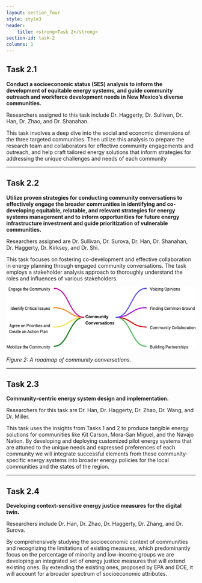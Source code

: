 ```yaml
---
layout: section_four
style: style3
header:
    title: <strong>Task 2</strong>
section-id: task-2
columns: 1
---
```


## <strong>Task 2.1</strong>

**Conduct a socioeconomic status (SES) analysis to inform the development of
equitable energy systems, and guide community outreach and workforce development
needs in New Mexico’s diverse communities.**

Researchers assigned to this task include Dr. Haggerty, Dr. Sullivan, Dr. Han,
Dr. Zhao, and Dr. Shanahan.

This task involves a deep dive into the social and economic dimensions of the
three targeted communities. Then utilize this analysis to prepare the research
team and collaborators for effective community engagements and outreach, and
help craft tailored energy solutions that inform strategies for addressing the
unique challenges and needs of each community

---

## <strong>Task 2.2</strong>

**Utilize proven strategies for conducting community conversations to
effectively engage the broader communities in identifying and co-developing
equitable, relatable, and relevant strategies for energy systems management and
to inform opportunities for future energy infrastructure investment and guide
prioritization of vulnerable communities.**

Researchers assigned are Dr. Sullivan, Dr. Surova, Dr. Han, Dr. Shanahan, Dr.
Haggerty, Dr. Kirksey, and Dr. Shi.

This task focuses on fostering co-development and effective collaboration in
energy planning through engaged community conversations. The task employs a
stakeholder analysis approach to thoroughly understand the roles and influences
of various stakeholders.

![A roadmap of community conversations](/images/research-tasks/task-2-2.png)

*Figure 2: A roadmap of community conversations.*

---

## <strong>Task 2.3</strong>

**Community-centric energy system design and implementation.**

Researchers for this task are Dr. Han, Dr. Haggerty, Dr. Zhao, Dr. Wang, and Dr. Miller.

This task uses the insights from Tasks 1 and 2 to produce tangible energy
solutions for communities like Kit Carson, Mora-San Miguel, and the Navajo
Nation. By developing and deploying customized pilot energy systems that are
attuned to the unique needs and expressed preferences of each community we will
integrate successful elements from these community-specific energy systems into
broader energy policies for the local communities and the states of the region.

---

## <strong>Task 2.4</strong>

**Developing context-sensitive energy justice measures for the digital twin.**

Researchers include Dr. Han, Dr. Zhao, Dr. Haggerty, Dr. Zhang, and Dr. Surova.

By comprehensively studying the socioeconomic context of communities and
recognizing the limitations of existing measures, which predominantly focus on
the percentage of minority and low-income groups we are developing an integrated
set of energy justice measures that will extend existing ones. By extending the
existing ones, proposed by EPA and DOE, it will account for a broader spectrum
of socioeconomic attributes.

